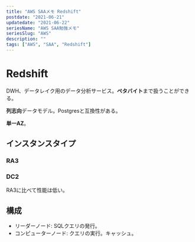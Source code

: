 ```yaml
---
title: "AWS SAAメモ Redshift"
postdate: "2021-06-21"
updatedate: "2021-06-22"
seriesName: "AWS SAA勉強メモ"
seriesSlug: "AWS"
description: ""
tags: ["AWS", "SAA", "Redshift"]
---
```


# Redshift

DWH、データレイク用のデータ分析サービス。**ペタバイト**まで扱うことができる。

**列志向**データモデル。Postgresと互換性がある。

**単一AZ**。

## インスタンスタイプ

### RA3

### DC2

RA3に比べて性能は低い。

## 構成

- リーダーノード: SQLクエリの発行。
- コンピューターノード: クエリの実行。キャッシュ。